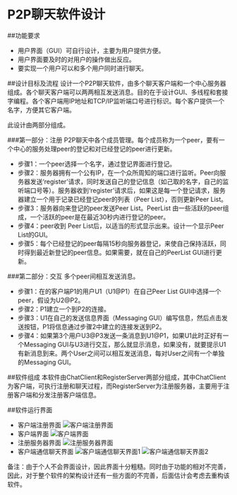 P2P聊天软件设计
========================================================================================

##功能要求
* 用户界面（GUI）可自行设计，主要为用户提供方便。
* 用户界面要及时的对用户的操作做出反应。
* 要实现一个用户可以和多个用户同时进行聊天。

##设计目标及流程
设计一个P2P聊天软件，由多个聊天客户端和一个中心服务器组成。各个聊天客户端可以两两相互发送消息。目的在于设计GUI、多线程和套接字编程。各个客户端用IP地址和TCP/IP监听端口号进行标识。每个客户提供一个名字，方便其它客户端。

此设计由两部分组成。

###第一部分：注册
P2P聊天中各个成员管理。每个成员称为一个peer，要有一个中心的服务处理peer的登记和对已经登记的peer进行更新。 
* 步骤1：一个peer选择一个名字，通过登记界面进行登记。
* 步骤2：服务器拥有一个公有IP，在一个众所周知的端口进行监听。Peer向服务器发送‘register’请求，同时发送自己的登记信息（如己取的名字，自己的监听端口号等）。服务器收到‘register’请求后，如果这是每一个登记请求，服务器建立一个用于记录已经登记peer的列表（Peer List），否则更新Peer List。
* 步骤3：服务器向来登记的peer发送Peer List。PeerList 由一些活跃的peer组成，一个活跃的peer是在最近30秒内进行登记的peer。
* 步骤4：peer收到 Peer List后，以适当的形式显示出来。设计一个显示Peer List的GUI。
* 步骤5：每个已经登记的peer每隔15秒向服务器登记，来使自己保持活跃，同时得到最近新登记的peer信息。如果需要，就在自己的PeerList GUI进行更新。

###第二部分：交互
多个peer间相互发送消息。
* 步骤1：在的客户端P1的用户U1（U1@P1）在自己Peer List GUI中选择一个peer，假设为U2@P2。
* 步骤2：P1建立一个到P2的连接。
* 步骤3：U1在自己的发送信息界面（Messaging GUI）编写信息，然后点击发送按钮，P1将信息通过步骤2中建立的连接发送到P2。
* 步骤4：如果第3个用户U3@P3发送一条消息到U1@P1，如果U1此时正好有一个Messaging GUI与U3进行交互，那么就显示消息，如果没有，就要提示U1有新消息到来。两个User之间可以相互发送消息，每对User之间有一个单独的Messaging GUI。

##软件组成
本软件由ChatClient和RegisterServer两部分组成，其中ChatClient为客户端，可执行注册和聊天过程，而RegisterServer为注册服务器，主要用于注册客户端和分发注册客户端信息。

##软件运行界面
* 客户端注册界面
![客户端注册界面](https://raw.githubusercontent.com/adoryn/P2PChatRoom/master/Material/register_gui.jpg)
* 客户端界面
![客户端界面](https://raw.githubusercontent.com/adoryn/P2PChatRoom/master/Material/client_gui.jpg)
* 注册服务器界面
![注册服务器界面](https://raw.githubusercontent.com/adoryn/P2PChatRoom/master/Material/register_server_gui.jpg)
* 客户端通信聊天界面
![客户端通信聊天界面1](https://raw.githubusercontent.com/adoryn/P2PChatRoom/master/Material/chat_dialog.jpg)
![客户端通信聊天界面2](https://raw.githubusercontent.com/adoryn/P2PChatRoom/master/Material/chat_dialog2.jpg)

备注：由于个人不会界面设计，因此界面十分粗糙。同时由于功能的相对不完善，因此，对于整个软件的架构设计还有一些方面的不完善，后面估计会考虑去重构该软件。